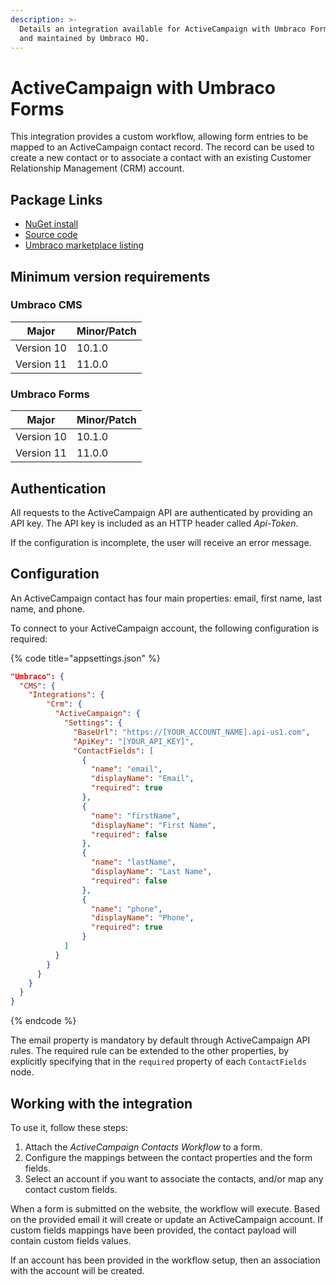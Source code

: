 ```yaml
---
description: >-
  Details an integration available for ActiveCampaign with Umbraco Forms, built
  and maintained by Umbraco HQ.
---
```


# ActiveCampaign with Umbraco Forms

This integration provides a custom workflow, allowing form entries to be mapped to an ActiveCampaign contact record. The record can be used to create a new contact or to associate a contact with an existing Customer Relationship Management (CRM) account.

## Package Links

* [NuGet install](https://www.nuget.org/packages/Umbraco.Forms.Integrations.Crm.ActiveCampaign)
* [Source code](https://github.com/umbraco/Umbraco.Forms.Integrations/tree/main-v10/src/Umbraco.Forms.Integrations.Crm.ActiveCampaign)
* [Umbraco marketplace listing](https://marketplace.umbraco.com/package/umbraco.forms.integrations.crm.activecampaign)

## Minimum version requirements

### Umbraco CMS

| Major      | Minor/Patch |
| ---------- | ----------- |
| Version 10 | 10.1.0      |
| Version 11 | 11.0.0      |

### Umbraco Forms

| Major      | Minor/Patch |
| ---------- | ----------- |
| Version 10 | 10.1.0      |
| Version 11 | 11.0.0      |

## Authentication

All requests to the ActiveCampaign API are authenticated by providing an API key. The API key is included as an HTTP header called _Api-Token_.

If the configuration is incomplete, the user will receive an error message.

## Configuration

An ActiveCampaign contact has four main properties: email, first name, last name, and phone.

To connect to your ActiveCampaign account, the following configuration is required:

{% code title="appsettings.json" %}
```json
"Umbraco": {
  "CMS": {
    "Integrations": {
        "Crm": {
          "ActiveCampaign": {
            "Settings": {
              "BaseUrl": "https://[YOUR_ACCOUNT_NAME].api-us1.com",
              "ApiKey": "[YOUR_API_KEY]",
              "ContactFields": [
                {
                  "name": "email",
                  "displayName": "Email",
                  "required": true
                },
                {
                  "name": "firstName",
                  "displayName": "First Name",
                  "required": false
                },
                {
                  "name": "lastName",
                  "displayName": "Last Name",
                  "required": false
                },
                {
                  "name": "phone",
                  "displayName": "Phone",
                  "required": true
                }
            ]
          }
        }
      }
    }
  }
}
```
{% endcode %}

The email property is mandatory by default through ActiveCampaign API rules. The required rule can be extended to the other properties, by explicitly specifying that in the `required` property of each `ContactFields` node.

## Working with the integration

To use it, follow these steps:

1. Attach the _ActiveCampaign Contacts Workflow_ to a form.
2. Configure the mappings between the contact properties and the form fields.
3. Select an account if you want to associate the contacts, and/or map any contact custom fields.

When a form is submitted on the website, the workflow will execute. Based on the provided email it will create or update an ActiveCampaign account. If custom fields mappings have been provided, the contact payload will contain custom fields values.

If an account has been provided in the workflow setup, then an association with the account will be created.
